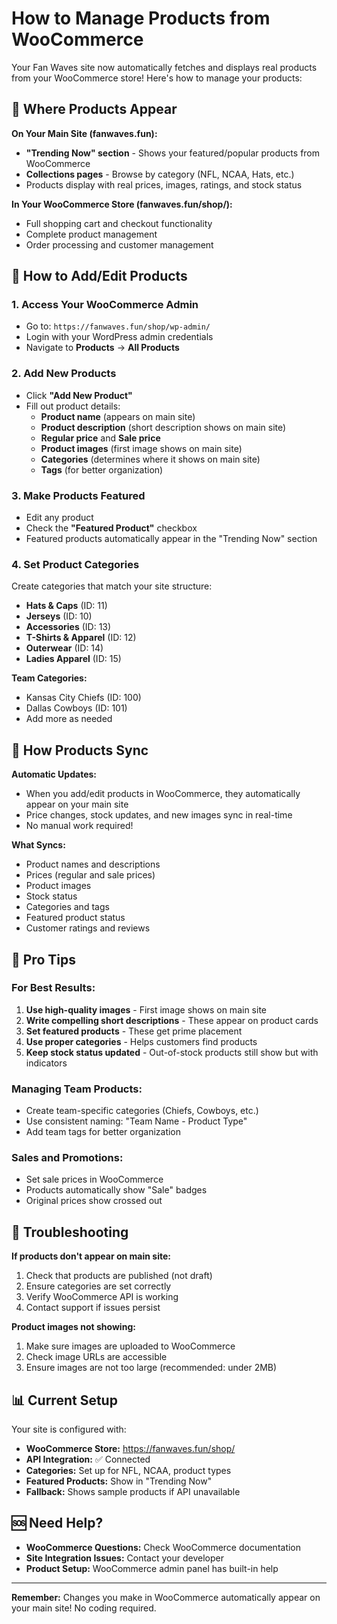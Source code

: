 # How to Manage Products from WooCommerce

Your Fan Waves site now automatically fetches and displays real products from your WooCommerce store! Here's how to manage your products:

## 🛒 Where Products Appear

**On Your Main Site (fanwaves.fun):**
- **"Trending Now" section** - Shows your featured/popular products from WooCommerce
- **Collections pages** - Browse by category (NFL, NCAA, Hats, etc.)
- Products display with real prices, images, ratings, and stock status

**In Your WooCommerce Store (fanwaves.fun/shop/):**
- Full shopping cart and checkout functionality
- Complete product management
- Order processing and customer management

## 📝 How to Add/Edit Products

### 1. **Access Your WooCommerce Admin**
   - Go to: `https://fanwaves.fun/shop/wp-admin/`
   - Login with your WordPress admin credentials
   - Navigate to **Products** → **All Products**

### 2. **Add New Products**
   - Click **"Add New Product"**
   - Fill out product details:
     - **Product name** (appears on main site)
     - **Product description** (short description shows on main site)
     - **Regular price** and **Sale price**
     - **Product images** (first image shows on main site)
     - **Categories** (determines where it shows on main site)
     - **Tags** (for better organization)

### 3. **Make Products Featured**
   - Edit any product
   - Check the **"Featured Product"** checkbox
   - Featured products automatically appear in the "Trending Now" section

### 4. **Set Product Categories**
   Create categories that match your site structure:
   - **Hats & Caps** (ID: 11)
   - **Jerseys** (ID: 10) 
   - **Accessories** (ID: 13)
   - **T-Shirts & Apparel** (ID: 12)
   - **Outerwear** (ID: 14)
   - **Ladies Apparel** (ID: 15)

   **Team Categories:**
   - Kansas City Chiefs (ID: 100)
   - Dallas Cowboys (ID: 101)
   - Add more as needed

## 🔄 How Products Sync

**Automatic Updates:**
- When you add/edit products in WooCommerce, they automatically appear on your main site
- Price changes, stock updates, and new images sync in real-time
- No manual work required!

**What Syncs:**
- Product names and descriptions
- Prices (regular and sale prices)
- Product images
- Stock status
- Categories and tags
- Featured product status
- Customer ratings and reviews

## 🎯 Pro Tips

### **For Best Results:**
1. **Use high-quality images** - First image shows on main site
2. **Write compelling short descriptions** - These appear on product cards
3. **Set featured products** - These get prime placement
4. **Use proper categories** - Helps customers find products
5. **Keep stock status updated** - Out-of-stock products still show but with indicators

### **Managing Team Products:**
- Create team-specific categories (Chiefs, Cowboys, etc.)
- Use consistent naming: "Team Name - Product Type"
- Add team tags for better organization

### **Sales and Promotions:**
- Set sale prices in WooCommerce
- Products automatically show "Sale" badges
- Original prices show crossed out

## 🚨 Troubleshooting

**If products don't appear on main site:**
1. Check that products are published (not draft)
2. Ensure categories are set correctly
3. Verify WooCommerce API is working
4. Contact support if issues persist

**Product images not showing:**
1. Make sure images are uploaded to WooCommerce
2. Check image URLs are accessible
3. Ensure images are not too large (recommended: under 2MB)

## 📊 Current Setup

Your site is configured with:
- **WooCommerce Store:** https://fanwaves.fun/shop/
- **API Integration:** ✅ Connected
- **Categories:** Set up for NFL, NCAA, product types
- **Featured Products:** Show in "Trending Now"
- **Fallback:** Shows sample products if API unavailable

## 🆘 Need Help?

- **WooCommerce Questions:** Check WooCommerce documentation
- **Site Integration Issues:** Contact your developer
- **Product Setup:** WooCommerce admin panel has built-in help

---

**Remember:** Changes you make in WooCommerce automatically appear on your main site! No coding required.

